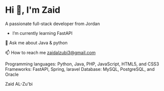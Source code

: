 # Hi 👋, I'm Zaid
A passionate full-stack developer from Jordan
- I’m currently learning FastAPI

💬 Ask me about Java & python

📫 How to reach me zaidalzubi3@gmail.com

Programming languages: Python, Java, PHP, JavaScript, HTML5, and CSS3
Frameworks: FastAPI, Spring, laravel
Database: MySQL, PostgreSQL, and Oracle

Zaid AL-Zu'bi
